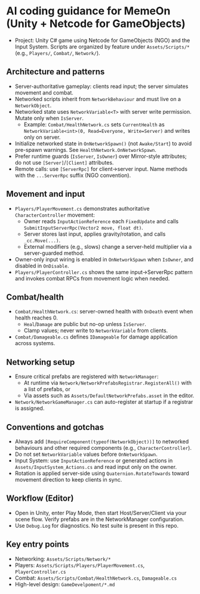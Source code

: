 # AI coding guidance for MemeOn (Unity + Netcode for GameObjects)

- Project: Unity C# game using Netcode for GameObjects (NGO) and the Input System. Scripts are organized by feature under `Assets/Scripts/*` (e.g., `Players/`, `Combat/`, `Network/`).

## Architecture and patterns
- Server-authoritative gameplay: clients read input; the server simulates movement and combat.
- Networked scripts inherit from `NetworkBehaviour` and must live on a `NetworkObject`.
- Networked state uses `NetworkVariable<T>` with server write permission. Mutate only when `IsServer`.
  - Example: `Combat/HealthNetwork.cs` sets `CurrentHealth` as `NetworkVariable<int>(0, Read=Everyone, Write=Server)` and writes only on server.
- Initialize networked state in `OnNetworkSpawn()` (not `Awake/Start`) to avoid pre-spawn warnings. See `HealthNetwork.OnNetworkSpawn`.
- Prefer runtime guards (`IsServer`, `IsOwner`) over Mirror-style attributes; do not use `[Server]`/`[Client]` attributes.
- Remote calls: use `[ServerRpc]` for client→server input. Name methods with the `...ServerRpc` suffix (NGO convention).

## Movement and input
- `Players/PlayerMovement.cs` demonstrates authoritative `CharacterController` movement:
  - Owner reads `InputActionReference` each `FixedUpdate` and calls `SubmitInputServerRpc(Vector2 move, float dt)`.
  - Server stores last input, applies gravity/rotation, and calls `_cc.Move(...)`.
  - External modifiers (e.g., slows) change a server-held multiplier via a server-guarded method.
- Owner-only input wiring is enabled in `OnNetworkSpawn` when `IsOwner`, and disabled in `OnDisable`.
- `Players/PlayerController.cs` shows the same input→ServerRpc pattern and invokes combat RPCs from movement logic when needed.

## Combat/health
- `Combat/HealthNetwork.cs`: server-owned health with `OnDeath` event when health reaches 0.
  - `Heal`/`Damage` are public but no-op unless `IsServer`.
  - Clamp values; never write to `NetworkVariable` from clients.
- `Combat/Damageable.cs` defines `IDamageable` for damage application across systems.

## Networking setup
- Ensure critical prefabs are registered with `NetworkManager`:
  - At runtime via `Network/NetworkPrefabsRegistrar.RegisterAll()` with a list of prefabs, or
  - Via assets such as `Assets/DefaultNetworkPrefabs.asset` in the editor.
- `Network/NetworkGameManager.cs` can auto-register at startup if a registrar is assigned.

## Conventions and gotchas
- Always add `[RequireComponent(typeof(NetworkObject))]` to networked behaviours and other required components (e.g., `CharacterController`).
- Do not set `NetworkVariable` values before `OnNetworkSpawn`.
- Input System: use `InputActionReference` or generated actions in `Assets/InputSystem_Actions.cs` and read input only on the owner.
- Rotation is applied server-side using `Quaternion.RotateTowards` toward movement direction to keep clients in sync.

## Workflow (Editor)
- Open in Unity, enter Play Mode, then start Host/Server/Client via your scene flow. Verify prefabs are in the NetworkManager configuration.
- Use `Debug.Log` for diagnostics. No test suite is present in this repo.

## Key entry points
- Networking: `Assets/Scripts/Network/*`
- Players: `Assets/Scripts/Players/PlayerMovement.cs`, `PlayerController.cs`
- Combat: `Assets/Scripts/Combat/HealthNetwork.cs`, `Damageable.cs`
- High-level design: `GameDevelpoment/*.md`
